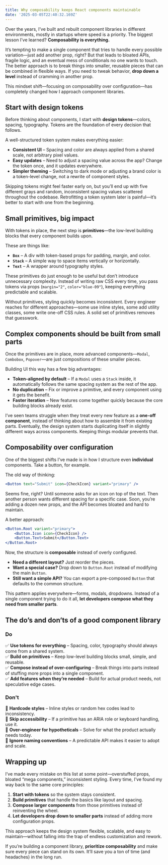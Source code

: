 ```yaml
---
title: Why composability keeps React components maintainable
date: '2025-03-05T22:40:32.169Z'
---
```


Over the years, I’ve built and rebuilt component libraries in different environments, mostly in startups where speed is a priority. The biggest lesson I’ve learned? **Composability is everything.**

It’s tempting to make a single component that tries to handle every possible variation—just add another prop, right? But that leads to bloated APIs, fragile logic, and an eventual mess of conditionals no one wants to touch. The better approach is to break things into smaller, reusable pieces that can be combined in flexible ways. If you need to tweak behavior, **drop down a level** instead of cramming in another prop.

This mindset shift—focusing on composability over configuration—has completely changed how I approach component libraries.

## Start with design tokens

Before thinking about components, I start with **design tokens**—colors, spacing, typography. Tokens are the foundation of every decision that follows.

A well-structured token system makes everything easier:

-   **Consistent UI** – Spacing and color are always applied from a shared scale, not arbitrary pixel values.
-   **Easy updates** – Need to adjust a spacing value across the app? Change the token once, and it updates everywhere.
-   **Simpler theming** – Switching to dark mode or adjusting a brand color is a token-level change, not a rewrite of component styles.

Skipping tokens might feel faster early on, but you’ll end up with five different grays and random, inconsistent spacing values scattered throughout the codebase. Retrofitting a token system later is painful—it’s better to start with one from the beginning.

## Small primitives, big impact

With tokens in place, the next step is **primitives**—the low-level building blocks that every component builds upon.

These are things like:

-   **`Box`** – A div with token-based props for padding, margin, and color.
-   **`Stack`** – A simple way to space items vertically or horizontally.
-   **`Text`** – A wrapper around typography styles.

These primitives do just enough to be useful but don’t introduce unnecessary complexity. Instead of writing raw CSS every time, you pass tokens via props (`margin="2"`, `color="blue-09"`), keeping everything predictable and scalable.

Without primitives, styling quickly becomes inconsistent. Every engineer reaches for different approaches—some use inline styles, some add utility classes, some write one-off CSS rules. A solid set of primitives removes that guesswork.

## Complex components should be built from small parts

Once the primitives are in place, more advanced components—`Modal`, `Combobox`, `Popover`—are just compositions of these smaller pieces.

Building UI this way has a few big advantages:

-   **Token-aligned by default** – If a `Modal` uses a `Stack` inside, it automatically follows the same spacing system as the rest of the app.
-   **No duplication** – Fix or improve a primitive, and every component using it gets the benefit.
-   **Faster iteration** – New features come together quickly because the core building blocks already exist.

I’ve seen teams struggle when they treat every new feature as a **one-off component**, instead of thinking about how to assemble it from existing parts. Eventually, the design system starts duplicating itself in slightly different ways across components. Keeping things modular prevents that.

## Composability over configuration

One of the biggest shifts I’ve made is in how I structure even **individual** components. Take a button, for example.

The old way of thinking:

```jsx
<Button text="Submit" icon={CheckIcon} variant="primary" />
```

Seems fine, right? Until someone asks for an icon on top of the text. Then another person wants different spacing for a specific case. Soon, you’re adding a dozen new props, and the API becomes bloated and hard to maintain.

A better approach:

```jsx
<Button.Root variant="primary">
    <Button.Icon icon={CheckIcon} />
    <Button.Text>Submit</Button.Text>
</Button.Root>
```

Now, the structure is **composable** instead of overly configured.

-   **Need a different layout?** Just reorder the pieces.
-   **Want a special case?** Drop down to `Button.Root` instead of modifying the main `Button`.
-   **Still want a simple API?** You can export a pre-composed `Button` that defaults to the common structure.

This pattern applies everywhere—forms, modals, dropdowns. Instead of a single component trying to do it all, **let developers compose what they need from smaller parts**.

## The do’s and don’ts of a good component library

### Do

✅ **Use tokens for everything** – Spacing, color, typography should always come from a shared system.  
✅ **Build on primitives** – Keep low-level building blocks small, simple, and reusable.  
✅ **Compose instead of over-configuring** – Break things into parts instead of stuffing more props into a single component.  
✅ **Add features when they’re needed** – Build for actual product needs, not speculative edge cases.

### Don't

🚫 **Hardcode styles** – Inline styles or random hex codes lead to inconsistency.  
🚫 **Skip accessibility** – If a primitive has an ARIA role or keyboard handling, use it.  
🚫 **Over-engineer for hypotheticals** – Solve for what the product actually needs today.  
🚫 **Ignore naming conventions** – A predictable API makes it easier to adopt and scale.

## Wrapping up

I’ve made every mistake on this list at some point—overstuffed props, bloated “mega components,” inconsistent styling. Every time, I’ve found my way back to the same core principles:

1. **Start with tokens** so the system stays consistent.
2. **Build primitives** that handle the basics like layout and spacing.
3. **Compose larger components** from those primitives instead of reinventing the wheel.
4. **Let developers drop down to smaller parts** instead of adding more configuration props.

This approach keeps the design system flexible, scalable, and easy to maintain—without falling into the trap of endless customization and rework.

If you’re building a component library, **prioritize composability** and make sure every piece can stand on its own. It’ll save you a ton of time (and headaches) in the long run.

